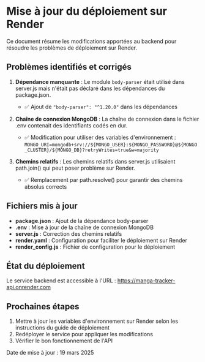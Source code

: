 # Mise à jour du déploiement sur Render

Ce document résume les modifications apportées au backend pour résoudre les problèmes de déploiement sur Render.

## Problèmes identifiés et corrigés

1. **Dépendance manquante** : Le module `body-parser` était utilisé dans server.js mais n'était pas déclaré dans les dépendances du package.json.
   - ✅ Ajout de `"body-parser": "^1.20.0"` dans les dépendances

2. **Chaîne de connexion MongoDB** : La chaîne de connexion dans le fichier .env contenait des identifiants codés en dur.
   - ✅ Modification pour utiliser des variables d'environnement : `MONGO_URI=mongodb+srv://${MONGO_USER}:${MONGO_PASSWORD}@${MONGO_CLUSTER}/${MONGO_DB}?retryWrites=true&w=majority`

3. **Chemins relatifs** : Les chemins relatifs dans server.js utilisaient path.join() qui peut poser problème sur Render.
   - ✅ Remplacement par path.resolve() pour garantir des chemins absolus corrects

## Fichiers mis à jour

- **package.json** : Ajout de la dépendance body-parser
- **.env** : Mise à jour de la chaîne de connexion MongoDB
- **server.js** : Correction des chemins relatifs
- **render.yaml** : Configuration pour faciliter le déploiement sur Render
- **render_config.js** : Fichier de configuration pour le déploiement

## État du déploiement

Le service backend est accessible à l'URL : https://manga-tracker-api.onrender.com

## Prochaines étapes

1. Mettre à jour les variables d'environnement sur Render selon les instructions du guide de déploiement
2. Redéployer le service pour appliquer les modifications
3. Vérifier le bon fonctionnement de l'API

Date de mise à jour : 19 mars 2025
